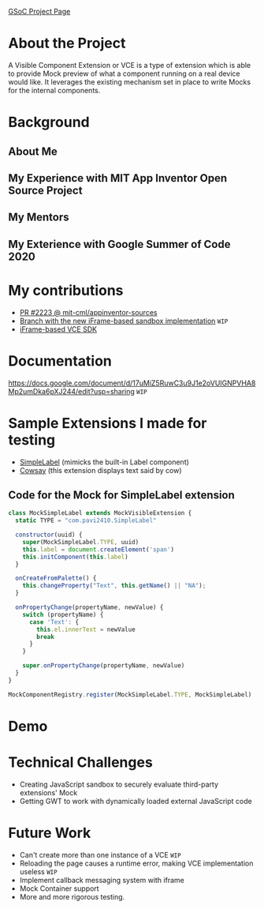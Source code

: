 [GSoC Project Page](https://summerofcode.withgoogle.com/projects/#4749864480538624)

# About the Project
A Visible Component Extension or VCE is a type of extension which is able to provide Mock preview of what a component running on a real device would like. It leverages the existing mechanism set in place to write Mocks for the internal components.

# Background
## About Me
## My Experience with MIT App Inventor Open Source Project
## My Mentors
## My Exterience with Google Summer of Code 2020

# My contributions
- [PR #2223 @ mit-cml/appinventor-sources](https://github.com/mit-cml/appinventor-sources/pull/2223)
- [Branch with the new iFrame-based sandbox implementation](https://github.com/pavi2410/appinventor-sources/tree/mvce3) `WIP`
- [iFrame-based VCE SDK](https://gist.github.com/pavi2410/18195e3e6096aa257aa0341524d0da9e)

# Documentation
https://docs.google.com/document/d/17uMiZ5RuwC3u9J1e2oVUIGNPVHA8Mp2umDka6pXJ244/edit?usp=sharing `WIP`

# Sample Extensions I made for testing
- [SimpleLabel](https://github.com/pavi2410/vce-samples/tree/simplelabel) (mimicks the built-in Label component)
- [Cowsay](https://github.com/pavi2410/vce-samples/tree/cowsay) (this extension displays text said by cow)

## Code for the Mock for SimpleLabel extension
```js
class MockSimpleLabel extends MockVisibleExtension {
  static TYPE = "com.pavi2410.SimpleLabel"

  constructor(uuid) {
    super(MockSimpleLabel.TYPE, uuid)
    this.label = document.createElement('span')
    this.initComponent(this.label)
  }

  onCreateFromPalette() {
    this.changeProperty("Text", this.getName() || "NA");
  }

  onPropertyChange(propertyName, newValue) {
    switch (propertyName) {
      case 'Text': {
        this.el.innerText = newValue
        break
      }
    }

    super.onPropertyChange(propertyName, newValue)
  }
}

MockComponentRegistry.register(MockSimpleLabel.TYPE, MockSimpleLabel)
```

# Demo

# Technical Challenges
- Creating JavaScript sandbox to securely evaluate third-party extensions' Mock
- Getting GWT to work with dynamically loaded external JavaScript code

# Future Work
- Can't create more than one instance of a VCE `WIP`
- Reloading the page causes a runtime error, making VCE implementation useless `WIP`
- Implement callback messaging system with iframe
- Mock Container support
- More and more rigorous testing.
